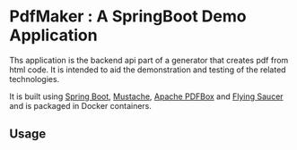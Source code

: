 # PdfMaker : A SpringBoot Demo Application

Ths application is the backend api part of a generator that creates pdf from html code. It is intended to aid the demonstration and testing of the related technologies.

It is built using [Spring Boot](http://projects.spring.io/spring-boot/), [Mustache](https://github.com/samskivert/jmustache/), [Apache PDFBox](https://pdfbox.apache.org/) and [Flying Saucer](https://github.com/flyingsaucerproject/flyingsaucer) and is packaged in Docker containers.

## Usage

